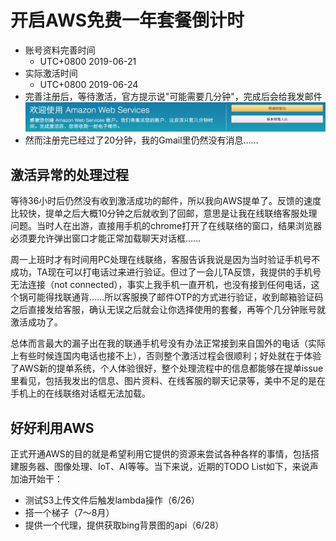 # 开启AWS免费一年套餐倒计时

- 账号资料完善时间
  - UTC+0800 2019-06-21
- 实际激活时间
  - UTC+0800 2019-06-24
- 完善注册后，等待激活，官方提示说"可能需要几分钟"，完成后会给我发邮件![提示](https://raw.githubusercontent.com/muluo0107/muluo0107.github.io/master/images/record/start-aws-experience-1.png)
- 然而注册完已经过了20分钟，我的Gmail里仍然没有消息……

## 激活异常的处理过程

等待36小时后仍然没有收到激活成功的邮件，所以我向AWS提单了。反馈的速度比较快，提单之后大概10分钟之后就收到了回邮，意思是让我在线联络客服处理问题。当时人在出游，直接用手机的chrome打开了在线联络的窗口，结果浏览器必须要允许弹出窗口才能正常加载聊天对话框……

周一上班时才有时间用PC处理在线联络，客服告诉我说是因为当时验证手机号不成功，TA现在可以打电话过来进行验证。但过了一会儿TA反馈，我提供的手机号无法连接（not connected），事实上我手机一直开机，也没有接到任何电话，这个锅可能得找联通背……所以客服换了邮件OTP的方式进行验证，收到邮箱验证码之后直接发给客服，确认无误之后就会让你选择使用的套餐，再等个几分钟账号就激活成功了。

总体而言最大的漏子出在我的联通手机号没有办法正常接到来自国外的电话（实际上有些时候连国内电话也接不上），否则整个激活过程会很顺利；好处就在于体验了AWS新的提单系统，个人体验很好，整个处理流程中的信息都能够在提单issue里看见，包括我发出的信息、图片资料、在线客服的聊天记录等，美中不足的是在手机上的在线联络对话框无法加载。

## 好好利用AWS

正式开通AWS的目的就是希望利用它提供的资源来尝试各种各样的事情，包括搭建服务器、图像处理、IoT、AI等等。当下来说，近期的TODO List如下，来说声加油开始干：

- 测试S3上传文件后触发lambda操作（6/26）
- 搭一个梯子（7～8月）
- 提供一个代理，提供获取bing背景图的api（6/28）